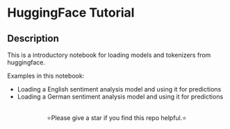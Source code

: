 # HuggingFace Tutorial
## Description

This is a introductory notebook for loading models and tokenizers from huggingface.

Examples in this notebook:
<ul>
<li>Loading a English sentiment analysis model and using it for predictions</li>
<li>Loading a German  sentiment analysis model and using it for predictions</li>
</ul>
<br>
<center>
⭐Please give a star if you find this repo helpful.⭐
</center>

